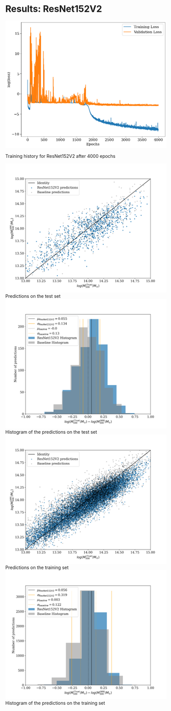 # Results: ResNet152V2

<div class="grid grid-cols-2 justify-center justify-items-center items-start">

<div class="opacity-100">
<img src="/src/images/results/resnet/res152v2_history.png" class="max-h-95 shadow-lg"/>
<p class="text-gray-600 font-italic text-sm">
Training history for ResNet152V2 after 4000 epochs
</p>
</div>
<div class="grid grid-cols-2 gap-2 ml-4 opacity-100">
<div>
<img src="/src/images/results/resnet/test_ResNet152v2_scatter.png" class="max-h-40 shadow-lg"/>
<div class="text-gray-600 font-italic text-xs mt-3">
Predictions on the test set
</div>
</div>
<div>
<img src="/src/images/results/resnet/test_ResNet152v2_hist.png" class="max-h-39.5 shadow-lg"/>
<div class="text-gray-600 font-italic text-xs mt-3">
Histogram of the predictions on the test set
</div>
</div>
<div>
<img src="/src/images/results/resnet/training_ResNet152v2_scatter.png" class="max-h-40 shadow-lg"/>
<div class="text-gray-600 font-italic text-xs mt-3">
Predictions on the training set
</div>
</div>
<div>
<img src="/src/images/results/resnet/training_ResNet152v2_hist.png" class="max-h-39.5 shadow-lg"/>
<div class="text-gray-600 font-italic text-xs mt-3">
Histogram of the predictions on the training set
</div>
</div>
</div>


</div>